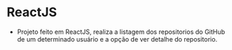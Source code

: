 # ReactJS

- Projeto feito em ReactJS, realiza a listagem dos repositorios do GitHub de um determinado usuário e a opção de ver detalhe do repositorio.

